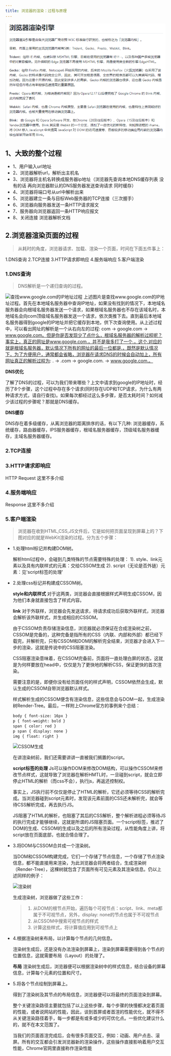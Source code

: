 ```yaml
---
title: 浏览器的渲染：过程与原理
---
```

![浏览器渲染引擎](./images/1534471648325.png)
## 1、大致的整个过程
* 1、用户输入url地址
* 2、浏览器解析url，解析出主机名
* 3、浏览器将主机名转换成服务器ip地址（浏览器先查询本地DNS缓存列表 没有的话 再向浏览器默认的DNS服务器发送查询请求 同时缓存）
* 4、浏览器将端口号从url中解析出来
* 5、浏览器建立一条与目标Web服务器的TCP连接（三次握手）
* 6、浏览器向服务器发送一条HTTP请求报文
* 7、服务器向浏览器返回一条HTTP响应报文
* 8、关闭连接 浏览器解析文档
## 2.浏览器渲染页面的过程
> 从耗时的角度，浏览器请求、加载、渲染一个页面，时间在下面五件事上：

1.DNS查询
2.TCP连接
3.HTTP请求即响应
4.服务端响应
5.客户端渲染

### 1.DNS查询
>DNS解析是一个递归查询的过程。
    
![查找www.google.com的IP地址过程](https://image-static.segmentfault.com/161/828/1618288278-57f00bf9444dd)
上述图片是查找www.google.com的IP地址过程。首先在本地域名服务器中查询IP地址，如果没有找到的情况下，本地域名服务器会向根域名服务器发送一个请求，如果根域名服务器也不存在该域名时，本地域名会向com顶级域名服务器发送一个请求，依次类推下去。直到最后本地域名服务器得到google的IP地址并把它缓存到本地，供下次查询使用。从上述过程中，可以看出网址的解析是一个从右向左的过程: com -> google.com -> www.google.com。但是你是否发现少了点什么，根域名服务器的解析过程呢？事实上，真正的网址是www.google.com.，并不是我多打了一个.，这个.对应的就是根域名服务器，默认情况下所有的网址的最后一位都是.，既然是默认情况下，为了方便用户，通常都会省略，浏览器在请求DNS的时候会自动加上，所有网址真正的解析过程为: . -> .com -> google.com. -> www.google.com.。

  **DNS优化**

  了解了DNS的过程，可以为我们带来哪些？上文中请求到google的IP地址时，经历了8个步骤，这个过程中存在多个请求(同时存在UDP和TCP请求，为什么有两种请求方式，请自行查找)。如果每次都经过这么多步骤，是否太耗时间？如何减少该过程的步骤呢？那就是DNS缓存。
  
  **DNS缓存**
  
  DNS存在着多级缓存，从离浏览器的距离排序的话，有以下几种: 浏览器缓存，系统缓存，路由器缓存，IPS服务器缓存，根域名服务器缓存，顶级域名服务器缓存，主域名服务器缓存。
  
### 2.TCP连接
### 3.HTTP请求即响应
HTTP Request 这里不多介绍
### 4.服务端响应
Response 这里不多介绍
### 5.客户端渲染
> 浏览器在收到HTML,CSS,JS文件后，它是如何把页面呈现到屏幕上的？下图对应的就是WebKit渲染的过程。分为五个步骤：

* 1.处理html标记并构建DOM树。

     解析html过程中，会碰到几类特殊的节点需要特殊的处理：
	 1). style、link元素以及具有内联样式的元素：交给CSSOM生成
	 2). script（无论是否外链）元素：见'script标签的处理'
	 
* 2.处理css标记并构建成CSSOM树。

    **style和内联样式**
	对于这两类，浏览器会直接根据样式声明生成CSSOM，因为他们本身就直接包含了样式内容。
	
	**link**
	对于外联样，浏览器会先发送请求，待请求成功后获取外联样式，浏览器会解析该外联样式，并生成相应的CSSOM。
	
	由于CSSOM负责存储渲染信息，浏览器就必须保证在合成渲染树之前，CSSOM是完备的，这种完备是指所有的CSS（内联、内部和外部）都已经下载完，并解析完，只有CSSOM和DOM的解析完全结束，浏览器才会进入下一步的渲染，这就是传说中的CSS阻塞渲染。
	
	CSS阻塞渲染意味着，在CSSOM完备前，页面将一直处理白屏的状态，这就是为何样要放在head中，仅仅是为了更快地的解析CSS，保证更快的首次渲染。
	
	需要注意的是，即便你没有给页面任何的样式声明，CSSOM依然会生成，默认生成的CSSOM自带浏览器默认样式。
	
	样式解析生成的CSSOM便含有渲染信息，这些信息会与DOM一起，生成渲染树Render-Tree。最后，一样附上Chrome官方的事例来个总结：
	
	```css?linenums
	body { font-size: 16px }
	p { font-weight: bold }
	span { color: red }
	p span { display: none }
	img { float: right }
	```

	![CSSOM生成](https://upload-images.jianshu.io/upload_images/2699594-3d61fd1e1c9ebbe2.png?imageMogr2/auto-orient/strip%7CimageView2/2/w/700)
	
	在讲渲染树前，我们还需要讲讲一直被我们搁置的script。
	
	**script标签的处理**
	Js可以操作DOM来修改DOM结构，可以操作CSSOM来修改节点样式，这就导致了浏览器在解析HMTL时，一旦碰到script，就会立即停止HTML的解析（而css不会），执行js，再返还控制权。
	
	事实上，JS执行前不仅仅是停止了HTML的解析，它还必须等待CSS的解析完成。当浏览器碰到script元素时，发现该元素前面的CSS还未解析完，就会等待CSS解析完成，再去执行JS。
	
	JS阻塞了HTML的解析，也阻塞了其后的CSS解析，整个解析进程必须等待JS的执行完成才能够继续，这就是所谓的JS阻塞页面。一个script标签，推迟了DOM的生成、CSSOM的生成以及之后的所有渲染过程，从性能角度上讲，将script放在页面底部，也就合情合理了。
	
* 3.将DOM与CSSOM合并成一个渲染树。

     当DOM和CSSOM构建完成，它们一个存储了节点信息，一个存储了节点渲染信息，都不能直接用来渲染，为此浏览器会将两者结合，生成渲染树（Render-Tree），这棵树就包含了页面所有可见元素及其渲染信息。仍以上述同样的例子：
	 
	 ![渲染树](https://upload-images.jianshu.io/upload_images/2699594-5270ec2aabd2e75b.png?imageMogr2/auto-orient/strip%7CimageView2/2/w/700)
	 
	 生成渲染树，浏览器做了这些工作：
	 >1. 从DOM的根节点开始，遍历每个可视节点：script、link、meta都属于不可视节点，另外，display: none的节点也属于不可视节点
     >2. 从CSSOM中搜索可视节点的样式
     >3. 计算这些样式，将计算值应用到可视节点上
     
	
* 4.根据渲染树来布局，以计算每个节点的几何信息。
     
	 渲染树生成后，还是没有办法渲染到屏幕上，渲染到屏幕需要得到各个节点的位置信息，这就需要布局（Layout）的处理了。
	 
	 **布局**
	  渲染树生成后，浏览器便可以根据渲染树中的样式信息，结合设备的屏幕信息，计算每个元素的位置和尺寸。
* 5.将各个节点绘制到屏幕上。
     
	 得到了渲染树及其节点的布局信息，浏览器便可以将最终的页面渲染到屏幕。
	 
	 整个关键渲染路径主要就包括了以上这些步骤，每个步骤的快慢都决定着页面的性能，或者说网站的性能，因此，谈到首屏或者首渲的性能优化，就不得不从关键渲染路径着手，每一步都是有或多或少的可优化点。一些优化建议什么的，就不在本文范围了。
	 
	 当我们的页面首渲完成后，会有很多页面交互，例如：动画、用户点击、滚屏。所有的交互都会引发浏览器新的渲染操作，这些操作直接影响着用户交互性能，Chrome官网里直接称作渲染性能
	  
